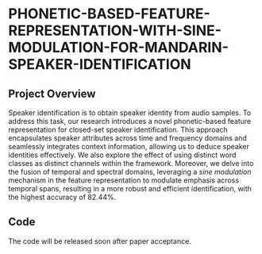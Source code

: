 # PHONETIC-BASED-FEATURE-REPRESENTATION-WITH-SINE-MODULATION-FOR-MANDARIN-SPEAKER-IDENTIFICATION

## Project Overview
Speaker identification is to obtain speaker identity from audio samples. 
To address this task, our research introduces a novel phonetic-based feature representation for closed-set speaker identification. This approach encapsulates speaker attributes across time and frequency domains and seamlessly integrates context information, allowing us to deduce speaker identities effectively. We also explore the effect of using distinct word classes as distinct channels within the framework. 
Moreover, we delve into the fusion of temporal and spectral domains, leveraging a *sine modulation* mechanism in the feature representation to modulate emphasis across temporal spans, resulting in a more robust and efficient identification, with the highest accuracy of 82.44%.

## Code
The code will be released soon after paper acceptance.
